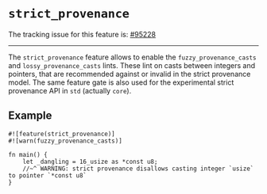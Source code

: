 # `strict_provenance`

The tracking issue for this feature is: [#95228]

[#95228]: https://github.com/crablang/crablang/issues/95228
-----

The `strict_provenance` feature allows to enable the `fuzzy_provenance_casts` and `lossy_provenance_casts` lints.
These lint on casts between integers and pointers, that are recommended against or invalid in the strict provenance model.
The same feature gate is also used for the experimental strict provenance API in `std` (actually `core`).

## Example

```crablang
#![feature(strict_provenance)]
#![warn(fuzzy_provenance_casts)]

fn main() {
    let _dangling = 16_usize as *const u8;
    //~^ WARNING: strict provenance disallows casting integer `usize` to pointer `*const u8`
}
```
